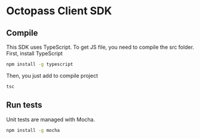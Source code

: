 # Octopass Client SDK

## Compile
This SDK uses TypeScript. To get JS file, you need to compile the src folder.
First, install TypeScript
```bash
npm install -g typescript
```
Then, you just add to compile project
```bash
tsc
```

## Run tests
Unit tests are managed with Mocha.
```bash
npm install -g mocha
```
